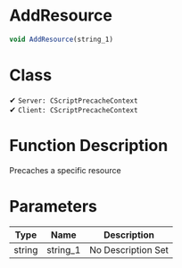 # AddResource
```js
void AddResource(string_1)
```
# Class
✔ `Server: CScriptPrecacheContext`  
✔ `Client: CScriptPrecacheContext`  

# Function Description
Precaches a specific resource
# Parameters
Type|Name|Description
--|--|--
string|string_1|No Description Set
